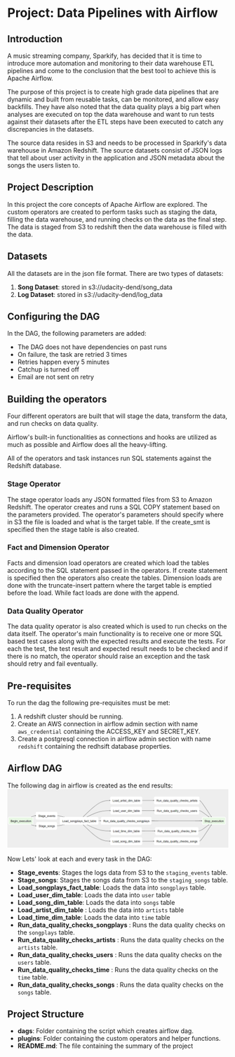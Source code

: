 # Project: Data Pipelines with Airflow

## Introduction
A music streaming company, Sparkify, has decided that it is time to introduce more automation and monitoring to their data warehouse ETL pipelines and come to the conclusion that the best tool to achieve this is Apache Airflow.

The purpose of this project is to create high grade data pipelines that are dynamic and built from reusable tasks, can be monitored, and allow easy backfills. They have also noted that the data quality plays a big part when analyses are executed on top the data warehouse and want to run tests against their datasets after the ETL steps have been executed to catch any discrepancies in the datasets.

The source data resides in S3 and needs to be processed in Sparkify's data warehouse in Amazon Redshift. The source datasets consist of JSON logs that tell about user activity in the application and JSON metadata about the songs the users listen to.

## Project Description
In this project the core concepts of Apache Airflow are explored. The custom operators are created 
to perform tasks such as staging the data, filling the data warehouse, and running checks on the data as the final step. The data is staged from S3 to redshift then the data warehouse is filled with the data.

## Datasets
All the datasets are in the json file format. There are two types of datasets:
1. **Song Dataset**: stored in s3://udacity-dend/song_data
2. **Log Dataset**: stored in s3://udacity-dend/log_data


## Configuring the DAG
In the DAG, the following parameters are added:

* The DAG does not have dependencies on past runs
* On failure, the task are retried 3 times
* Retries happen every 5 minutes
* Catchup is turned off
* Email are not sent on retry

## Building the operators
Four different operators are built that will stage the data, transform the data, and run checks on data quality.

Airflow's built-in functionalities as connections and hooks are utilized as much as possible and Airflow does all the heavy-lifting.

All of the operators and task instances run SQL statements against the Redshift database. 

### Stage Operator
The stage operator loads any JSON formatted files from S3 to Amazon Redshift. The operator creates and runs a SQL COPY statement based on the parameters provided. The operator's parameters should specify where in S3 the file is loaded and what is the target table. If the create_smt is specified then the stage table is also created.

### Fact and Dimension Operator
Facts and dimension load operators are created which load the tables according to the SQL statement passed in the operators. If create statement is specified then the operators also create the tables. Dimension loads are done with the truncate-insert pattern where the target table is emptied before the load. While fact loads are done with the append.

### Data Quality Operator
The data quality operator is also created which is used to run checks on the data itself. The operator's main functionality is to receive one or more SQL based test cases along with the expected results and execute the tests. For each the test, the test result and expected result needs to be checked and if there is no match, the operator should raise an exception and the task should retry and fail eventually.

## Pre-requisites
To run the dag the following pre-requisites must be met:
1. A redshift cluster should be running.
2. Create an AWS connection in airflow admin section with name `aws_credential` containing the ACCESS_KEY and SECRET_KEY.
3. Create a postgresql connection in airflow admin section with name `redshift` containing the redhsift database properties.

## Airflow DAG
The following dag in airflow is created as the end results:
<img src="images/dag.png">

Now Lets' look at each and every task in the DAG:
* **Stage_events**: Stages the logs data from S3 to the `staging_events` table. 
* **Stage_songs**: Stages the songs data from S3 to the `staging_songs` table. 
* **Load_songplays_fact_table**: Loads the data into `songplays` table.
* **Load_user_dim_table**: Loads the data into `user` table
* **Load_song_dim_table**: Loads the data into `songs` table
* **Load_artist_dim_table** : Loads the data into `artists` table
* **Load_time_dim_table**: Loads the data into `time` table
* **Run_data_quality_checks_songplays** : Runs the data quality checks on the `songplays` table.
* **Run_data_quality_checks_artists** : Runs the data quality checks on the `artists` table.
* **Run_data_quality_checks_users** : Runs the data quality checks on the `users` table.
* **Run_data_quality_checks_time** : Runs the data quality checks on the `time` table.
* **Run_data_quality_checks_songs** : Runs the data quality checks on the `songs` table.

## Project Structure
* **dags**: Folder containing the script which creates airflow dag.
* **plugins**: Folder containing the custom operators and helper functions.
* **README.md**: The file containing the summary of the project